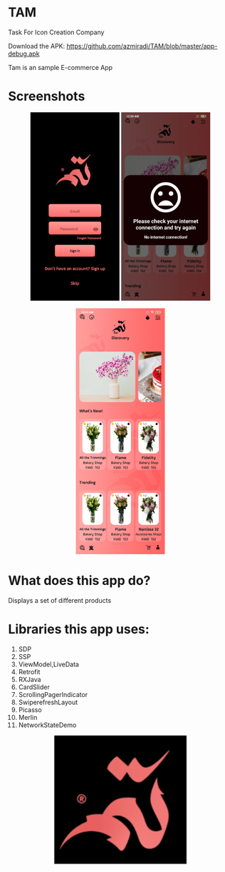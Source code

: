 # TAM
Task For Icon Creation Company 

Download the APK: https://github.com/azmiradi/TAM/blob/master/app-debug.apk

Tam is an sample E-commerce App

# Screenshots
<p align="center">
<img src="https://github.com/azmiradi/TAM/blob/master/screens/sign_in.jpg" alt="phone image" width="200px" />
<img src="https://github.com/azmiradi/TAM/blob/master/screens/no_internet.jpg" alt="phone image" width="200px" />
</p>
<p align="center">
<img src="https://github.com/azmiradi/TAM/blob/master/screens/home_app.png" alt="phone image" width="200px" />
</p>

# What does this app do?
 Displays a set of different products
  
# Libraries this app uses:

1. SDP  
2. SSP 
2. ViewModel,LiveData
3. Retrofit 
4. RXJava
5. CardSlider
6. ScrollingPagerIndicator
7. SwiperefreshLayout
8. Picasso
9. Merlin
10. NetworkStateDemo

<p align="center">
<img src="https://github.com/azmiradi/TAM/blob/master/screens/logo.png" alt="phone image" width="300px" />
</p>
